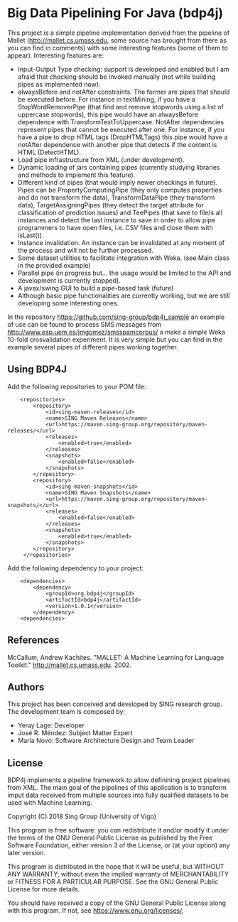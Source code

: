 # Big Data Pipelining For Java (bdp4j)

This project is a simple pipeline implementation derived from the pipeline of Mallet 
(http://mallet.cs.umass.edu, some source has brought from there as you can find in comments) with 
some interesting features (some of them to appear). Interesting features are:

* Input-Output Type checking: support is developed and enabled but I am afraid that checking should 
  be invoked manually (not while building pipes as implemented now).
* alwaysBefore and notAfter constraints. The former are pipes that should be executed before. 
  For instance in textMining, if you have a StopWordRemoverPipe (that find and remove stopwords using 
  a list of uppercase stopwords), this pipe would have an alwaysBefore dependence with TransformTextToUppercase. 
  NotAfter dependencies represent pipes that cannot be executed after one. For instance, if you have a pipe 
  to drop HTML tags (DropHTMLTags) this pipe would have a notAfter dependence with another pipe that detects 
  if the content is HTML (DetectHTML).
* Load pipe infrastructure from XML (under development).
* Dynamic loading of jars containing pipes (currently studying libraries and methods to implement this feature).
* Different kind of pipes (that would imply newer checkings in future). Pipes can be 
  PropertyComputingPipe (they only computes properties and do not transform the data), 
  TransformDataPipe (they transform data), 
  TargetAssigningPipes (they detect the target attribute for classification of prediction issues) 
  and TeePipes (that save to file/s all instances and detect the last instance to save in order to allow pipe programmers 
  to have open files, i.e. CSV files and close them with isLast()).
* Instance invalidation. An instance can be invalidated at any moment of the process and will not be further processed.
* Some dataset utilities to facilitate integration with Weka. (see Main class in the provided example)
* Parallel pipe (in progress but... the usage would be limited to the API and development is currently stopped).
* A javax/swing GUI to build a pipe-based task (future)
* Although basic pipe functionalities are currently working, but we are still developing some interesting ones. 

In the repository https://github.com/sing-group/bdp4j_sample an example of use can be found to process SMS messages from 
http://www.esp.uem.es/jmgomez/smsspamcorpus/ a make a simple Weka 10-fold crosvalidation experiment. It is very simple 
but you can find in the example several pipes of different pipes working together. 

## Using BDP4J
Add the following repositories to your POM file:

```
    <repositories>
        <repository>
            <id>sing-maven-releases</id>
            <name>SING Maven Releases</name>
            <url>https://maven.sing-group.org/repository/maven-releases/</url>
            <releases>
                <enabled>true</enabled>
            </releases>
            <snapshots>
                <enabled>false</enabled>
            </snapshots>
        </repository>
        <repository>
            <id>sing-maven-snapshots</id>
            <name>SING Maven Snapshots</name>
            <url>https://maven.sing-group.org/repository/maven-snapshots/</url>
            <releases>
                <enabled>false</enabled>
            </releases>
            <snapshots>
                <enabled>true</enabled>
            </snapshots>
        </repository>
     </repositories>
```
    
Add the following dependency to your project:

```
    <dependencies>
        <dependency>
            <groupId>org.bdp4j</groupId>
            <artifactId>bdp4j</artifactId>
            <version>1.0.1</version>
        </dependency>
    <dependencies>
```

## References
McCallum, Andrew Kachites.  "MALLET: A Machine Learning for Language Toolkit." http://mallet.cs.umass.edu. 2002.

## Authors
This project has been conceived and developed by SING research group.
The development team is composed by:
* Yeray Lage: Developer 
* José R. Méndez: Subject Matter Expert
* María Novo: Software Architecture Design and Team Leader

## License
BDP4j implements a pipeline framework to allow definining 
project pipelines from XML. The main goal of the pipelines of this 
application is to transform imput data received from multiple sources 
into fully qualified datasets to be used with Machine Learning.

Copyright (C) 2018  Sing Group (University of Vigo)

This program is free software: you can redistribute it and/or modify
it under the terms of the GNU General Public License as published by
the Free Software Foundation, either version 3 of the License, or
(at your option) any later version.

This program is distributed in the hope that it will be useful,
but WITHOUT ANY WARRANTY; without even the implied warranty of
MERCHANTABILITY or FITNESS FOR A PARTICULAR PURPOSE.  See the
GNU General Public License for more details.

You should have received a copy of the GNU General Public License
along with this program.  If not, see <https://www.gnu.org/licenses/>.
